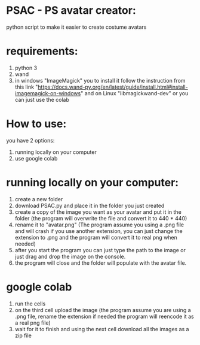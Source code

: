# PSAC - PS avatar creator:
python script to make it easier to create costume avatars
# requirements:
1. python 3
2. wand
3. in windows "ImageMagick" you to install it follow the instruction from this link "https://docs.wand-py.org/en/latest/guide/install.html#install-imagemagick-on-windows" and on Linux "libmagickwand-dev" or you can just use the colab
# How to use:
you have 2 options:
1. running locally on your computer
2. use google colab
# running locally on your computer:
1. create a new folder
2. download PSAC.py and place it in the folder you just created
3. create a copy of the image you want as your avatar and put it in the folder (the program will overwrite the file and convert it to 440 * 440)
4. rename it to "avatar.png" (The program assume you using a .png file and will crash if you use another extension, you can just change the extension to .png and the program will convert it to real png when needed)
5. after you start the program you can just type the path to the image or just drag and drop the image on the console.
6. the program will close and the folder will populate with the avatar file.
# google colab
1. run the cells
2. on the third cell upload the image (the program assume you are using a .png file, rename the extension if needed the program will reencode it as a real png file)
3. wait for it to finish and using the next cell download all the images as a zip file
